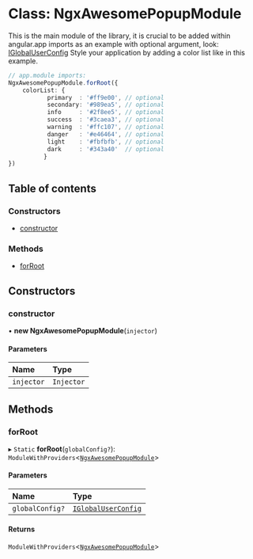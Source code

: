 # Class: NgxAwesomePopupModule

This is the main module of the library, it is crucial to be added within angular.app
imports as an example with optional argument, look: [IGlobalUserConfig](../wiki/IGlobalUserConfig)
Style your application by adding a color list like in this example.

```typescript
// app.module imports:
NgxAwesomePopupModule.forRoot({
    colorList: {
           primary  : '#ff9e00', // optional
           secondary: '#989ea5', // optional
           info     : '#2f8ee5', // optional
           success  : '#3caea3', // optional
           warning  : '#ffc107', // optional
           danger   : '#e46464', // optional
           light    : '#fbfbfb', // optional
           dark     : '#343a40'  // optional
          }
})
```

## Table of contents

### Constructors

- [constructor](../wiki/NgxAwesomePopupModule#constructor)

### Methods

- [forRoot](../wiki/NgxAwesomePopupModule#forroot)

## Constructors

### constructor

• **new NgxAwesomePopupModule**(`injector`)

#### Parameters

| Name | Type |
| :------ | :------ |
| `injector` | `Injector` |

## Methods

### forRoot

▸ `Static` **forRoot**(`globalConfig?`): `ModuleWithProviders`<[`NgxAwesomePopupModule`](../wiki/NgxAwesomePopupModule)\>

#### Parameters

| Name | Type |
| :------ | :------ |
| `globalConfig?` | [`IGlobalUserConfig`](../wiki/IGlobalUserConfig) |

#### Returns

`ModuleWithProviders`<[`NgxAwesomePopupModule`](../wiki/NgxAwesomePopupModule)\>
